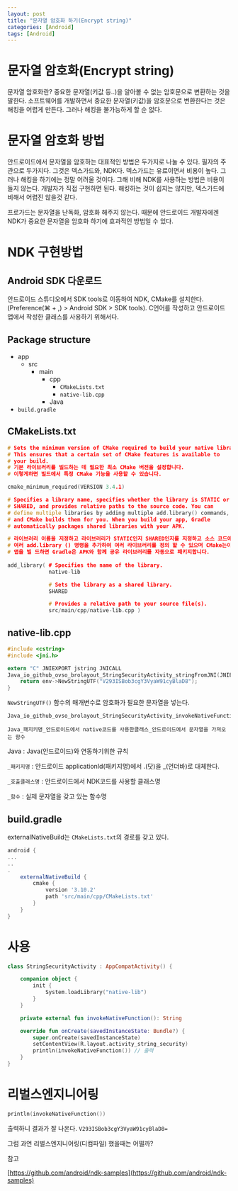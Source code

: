 ```yaml
---
layout: post
title: "문자열 암호화 하기(Encrypt string)"
categories: [Android]
tags: [Android]
---
```


# 문자열 암호화(Encrypt string)

문자열 암호화란? 중요한 문자열(키값 등..)을 알아볼 수 없는 암호문으로 변환하는 것을 말한다. 소프트웨어를 개발하면서 중요한 문자열(키값)을 암호문으로 변환한다는 것은 해킹을 어렵게 만든다. 그러나 해킹을 불가능하게 할 순 없다.

# 문자열 암호화 방법

안드로이드에서 문자열을 암호하는 대표적인 방법은 두가지로 나눌 수 있다. 필자의 주관으로 두가지다. 그것은 덱스가드와, NDK다. 덱스가드는 유료이면서 비용이 높다. 그러나 해킹을 하기에는 정말 어려울 것이다. 그해 비해 NDK를 사용하는 방법은 비용이 들지 않는다. 개발자가 직접 구현하면 된다. 해킹하는 것이 쉽지는 않지만, 덱스가드에 비해서 어렵진 않을것 같다.

프로가드는 문자열을 난독화, 암호화 해주지 않는다. 때문에 안드로이드 개발자에겐 NDK가 중요한 문자열을 암호화 하기에 효과적인 방법일 수 있다.

# NDK 구현방법

## Android SDK 다운로드

안드로이드 스튜디오에서 SDK tools로 이동하여 NDK, CMake를 설치한다. (Preference(⌘ + ,) > Android SDK > SDK tools). C언어를 작성하고 안드로이드 앱에서 작성한 클래스를 사용하기 위해서다.

## Package structure

* app
  * src
    * main
      * cpp
        * `CMakeLists.txt`
        * `native-lib.cpp`
      * Java
* `build.gradle`

## CMakeLists.txt

```c++
# Sets the minimum version of CMake required to build your native library.
# This ensures that a certain set of CMake features is available to
# your build.
# 기본 라이브러리를 빌드하는 데 필요한 최소 CMake 버전을 설정합니다.
# 이렇게하면 빌드에서 특정 CMake 기능을 사용할 수 있습니다.

cmake_minimum_required(VERSION 3.4.1)

# Specifies a library name, specifies whether the library is STATIC or
# SHARED, and provides relative paths to the source code. You can
# define multiple libraries by adding multiple add.library() commands,
# and CMake builds them for you. When you build your app, Gradle
# automatically packages shared libraries with your APK.

# 라이브러리 이름을 지정하고 라이브러리가 STATIC인지 SHARED인지를 지정하고 소스 코드에 대한 상대 경로를 제공합니다.
# 여러 add.library () 명령을 추가하여 여러 라이브러리를 정의 할 수 있으며 CMake는이를 위해 빌드합니다. 
# 앱을 빌 드하면 Gradle은 APK와 함께 공유 라이브러리를 자동으로 패키지합니다.
  
add_library( # Specifies the name of the library.
             native-lib

             # Sets the library as a shared library.
             SHARED

             # Provides a relative path to your source file(s).
             src/main/cpp/native-lib.cpp )
```

## native-lib.cpp

```c
#include <cstring>
#include <jni.h>

extern "C" JNIEXPORT jstring JNICALL
Java_io_github_ovso_brolayout_StringSecurityActivity_stringFromJNI(JNIEnv *env, jobject thiz) {
    return env->NewStringUTF("V293ISBob3cgY3VyaW91cyBlaD8");
}
```

`NewStringUTF()` 함수의 매개변수로 암호화가 필요한 문자열을 넣는다.

```
Java_io_github_ovso_brolayout_StringSecurityActivity_invokeNativeFunction
```

`Java_패지키명_안드로이드에서 native코드를 사용한클래스_안드로이드에서 문자열을 가져오는 함수`

Java : Java(안드로이드)와 연동하기위한 규칙

`_패키지명` : 안드로이드 applicationId(패키지명)에서 .(닷)을 _(언더바)로 대체한다.

`_호출클래스명` : 안드로이드에서 NDK코드를 사용할 클래스명

`_함수` : 실제 문자열을 갖고 있는 함수명

## build.gradle

externalNativeBuild는 `CMakeLists.txt`의 경로를 갖고 있다.

```groovy
android {
...
..
.
    externalNativeBuild {
        cmake {
            version '3.10.2'
            path 'src/main/cpp/CMakeLists.txt'
        }
    }
}
```



# 사용

```kotlin
class StringSecurityActivity : AppCompatActivity() {

    companion object {
        init {
            System.loadLibrary("native-lib")
        }
    }

    private external fun invokeNativeFunction(): String

    override fun onCreate(savedInstanceState: Bundle?) {
        super.onCreate(savedInstanceState)
        setContentView(R.layout.activity_string_security)
      	println(invokeNativeFunction()) // 출력
    }
}
```



# 리벌스엔지니어링

```kotlin
println(invokeNativeFunction())
```

출력하니 결과가 잘 나온다. `V293ISBob3cgY3VyaW91cyBlaD8=`

그럼 과연 리벌스엔지니어링(디컴파일) 했을때는 어떨까?



참고

[https://github.com/android/ndk-samples](https://github.com/android/ndk-samples)

